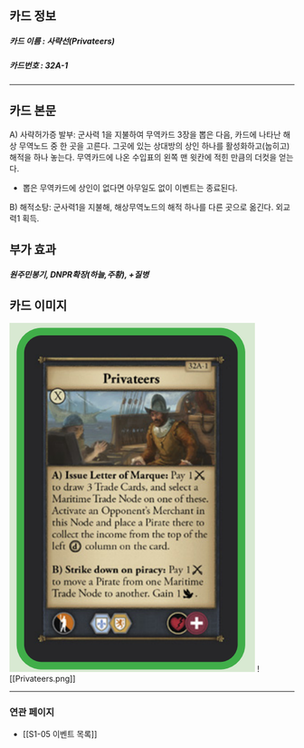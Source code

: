 ## 카드 정보
##### 카드 이름 : 사략선(Privateers)
##### 카드번호  : 32A-1
---
## 카드 본문

A) 사략허가증 발부: 군사력 1을 지불하여 무역카드 3장을 뽑은 다음, 카드에 나타난 해상 무역노드 중 한 곳을 고른다. 그곳에 있는 상대방의 상인 하나를 활성화하고(눕히고) 해적을 하나 놓는다. 무역카드에 나온 수입표의 왼쪽 맨 윗칸에 적힌 만큼의 더컷을 얻는다.

* 뽑은 무역카드에 상인이 없다면 아무일도 없이 이벤트는 종료된다.

B) 해적소탕: 군사력1을 지불해, 해상무역노드의 해적 하나를 다른 곳으로 옮긴다. 외교력1 획득.

## 부가 효과
##### 원주민봉기, DNPR확장(하늘,주황), +질병

## 카드 이미지
<img src="\Assets\Privateers.png"/>
![[Privateers.png]]

--- 
### 연관 페이지
- [[S1-05 이벤트 목록]]
